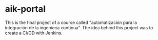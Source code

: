 # aik-portal

This is the final project of a course called "automatización para la integración de la ingenieria continua".
The idea behind this project was to create a CI/CD with Jenkins.


